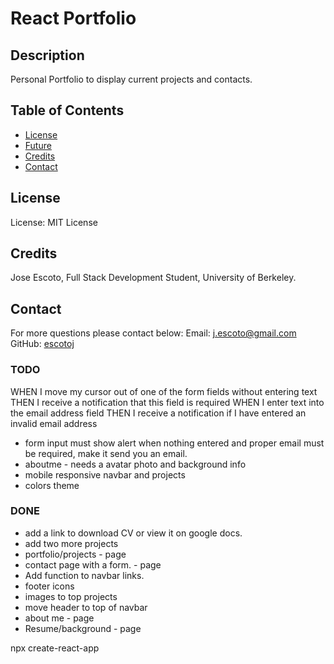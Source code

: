 # React Portfolio 

## Description

Personal Portfolio to display current projects and contacts. 

## Table of Contents

- [License](#License)
- [Future](#Future)
- [Credits](#Credits)
- [Contact](#Contact)

## License

License: MIT License

## Credits

Jose Escoto, Full Stack Development Student, University of Berkeley.

## Contact

For more questions please contact below:
Email: j.escoto@gmail.com
GitHub: [escotoj](https://github.com/escotoj)


### TODO

WHEN I move my cursor out of one of the form fields without entering text
THEN I receive a notification that this field is required
WHEN I enter text into the email address field
THEN I receive a notification if I have entered an invalid email address


- form input must show alert when nothing entered and proper email must be required, make it send you an email.  
- aboutme - needs a avatar photo and background info 
- mobile responsive navbar and projects
- colors theme 

### DONE

- add a link to download CV or view it on google docs. 
- add two more projects
- portfolio/projects - page
- contact page with a form. - page 
- Add function to navbar links. 
- footer icons
- images to top projects
- move header to top of navbar
- about me - page
- Resume/background - page


npx create-react-app 